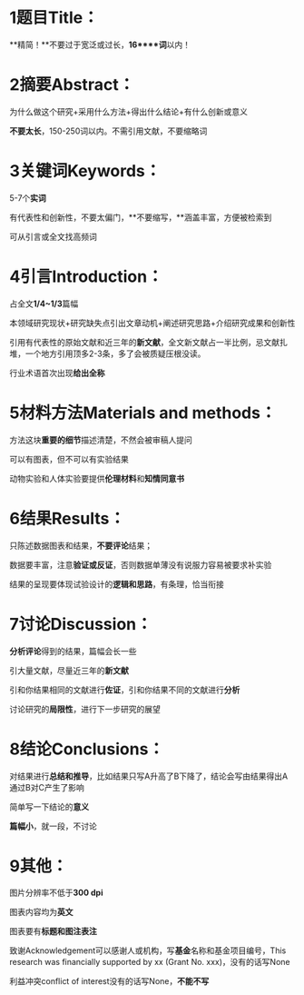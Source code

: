 # 1题目Title：

**精简！**不要过于宽泛或过长，**16****词**以内！

# 2摘要Abstract：

为什么做这个研究+采用什么方法+得出什么结论+有什么创新或意义

**不要太长**，150-250词以内。不需引用文献，不要缩略词

# 3关键词Keywords：

5-7个**实词**

有代表性和创新性，不要太偏门，**不要缩写，**涵盖丰富，方便被检索到

可从引言或全文找高频词

# 4引言Introduction：

占全文**1/4~1/3**篇幅

本领域研究现状+研究缺失点引出文章动机+阐述研究思路+介绍研究成果和创新性

引用有代表性的原始文献和近三年的**新文献**，全文新文献占一半比例，忌文献扎堆，一个地方引用顶多2-3条，多了会被质疑压根没读。

行业术语首次出现**给出全称**

# 5材料方法Materials and methods：

方法这块**重要的细节**描述清楚，不然会被审稿人提问

可以有图表，但不可以有实验结果

动物实验和人体实验要提供**伦理材料**和**知情同意书**

# 6结果Results：

只陈述数据图表和结果，**不要评论**结果；

数据要丰富，注意**验证或反证**，否则数据单薄没有说服力容易被要求补实验

结果的呈现要体现试验设计的**逻辑和思路**，有条理，恰当衔接

# 7讨论Discussion：

**分析评论**得到的结果，篇幅会长一些

引大量文献，尽量近三年的**新文献**

引和你结果相同的文献进行**佐证**，引和你结果不同的文献进行**分析**

讨论研究的**局限性**，进行下一步研究的展望

# 8结论Conclusions：

对结果进行**总结和推导**，比如结果只写A升高了B下降了，结论会写由结果得出A通过B对C产生了影响

简单写一下结论的**意义**

**篇幅小**，就一段，不讨论

# 9其他：

图片分辨率不低于**300 dpi**

图表内容均为**英文**

图表要有**标题和图注表注**

致谢Acknowledgement可以感谢人或机构，写**基金**名称和基金项目编号，This research was financially supported by xx (Grant No. xxx)，没有的话写None

利益冲突conflict of interest没有的话写None，**不能不写**